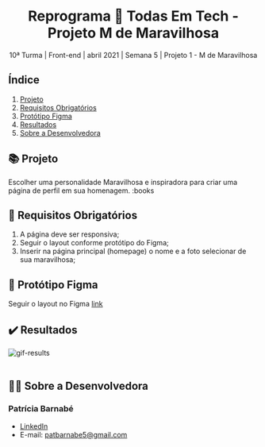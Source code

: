 <h1 align="center">Reprograma 💜 Todas Em Tech - Projeto M de Maravilhosa</h1>

<p align="center">10ª Turma | Front-end | abril 2021 | Semana 5 | Projeto 1 - M de Maravilhosa</p>

## Índice

1. [Projeto](#-projeto)
2. [Requisitos Obrigatórios](#-requisitos-obrigatórios)
3. [Protótipo Figma](#-protótipo-figma)
4. [Resultados](#%EF%B8%8F-resultados)
5. [Sobre a Desenvolvedora](#-sobre-a-desenvolvedora)

## 📚 Projeto
Escolher uma personalidade Maravilhosa e inspiradora para criar uma página de perfil em sua homenagem.
:books
## 🎯 Requisitos Obrigatórios
1. A página deve ser responsiva;
2. Seguir o layout conforme protótipo do Figma;
3. Inserir na página principal (homepage) o nome e a foto selecionar de sua maravilhosa;

## 🎨 Protótipo Figma
Seguir o layout no Figma [link](https://www.figma.com/file/CgnXgNdWjk4rxANWa5PCsu/MDM2021?node-id=0%3A1)

## ✔️ Resultados
<div style="display: flex" align="center">
  <img align="center" alt="gif-results" src="./maravilhosa/anneFrank/imagensAnne/gif-annefrank.gif"><br><br>
</div>

## 👩‍💻 Sobre a Desenvolvedora
### Patrícia Barnabé

- [LinkedIn](https://www.linkedin.com/in/patriciabarnabe)
- E-mail: patbarnabe5@gmail.com
